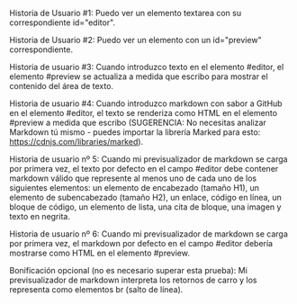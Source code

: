 Historia de Usuario #1: Puedo ver un elemento textarea con su correspondiente id="editor".

Historia de Usuario #2: Puedo ver un elemento con un id="preview" correspondiente.

Historia de usuario #3: Cuando introduzco texto en el elemento #editor, el elemento #preview se actualiza a medida que escribo para mostrar el contenido del área de texto.

Historia de usuario #4: Cuando introduzco markdown con sabor a GitHub en el elemento #editor, el texto se renderiza como HTML en el elemento #preview a medida que escribo (SUGERENCIA: No necesitas analizar Markdown tú mismo - puedes importar la librería Marked para esto: https://cdnjs.com/libraries/marked).

Historia de usuario nº 5: Cuando mi previsualizador de markdown se carga por primera vez, el texto por defecto en el campo #editor debe contener markdown válido que represente al menos uno de cada uno de los siguientes elementos: un elemento de encabezado (tamaño H1), un elemento de subencabezado (tamaño H2), un enlace, código en línea, un bloque de código, un elemento de lista, una cita de bloque, una imagen y texto en negrita.

Historia de usuario nº 6: Cuando mi previsualizador de markdown se carga por primera vez, el markdown por defecto en el campo #editor debería mostrarse como HTML en el elemento #preview.

Bonificación opcional (no es necesario superar esta prueba): Mi previsualizador de markdown interpreta los retornos de carro y los representa como elementos br (salto de línea).